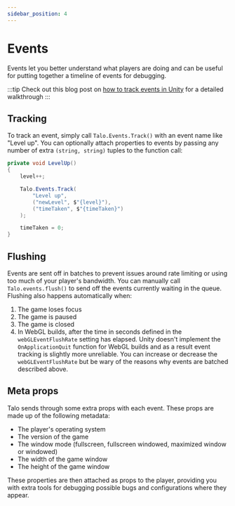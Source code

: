 ```yaml
---
sidebar_position: 4
---
```


# Events

Events let you better understand what players are doing and can be useful for putting together a timeline of events for debugging.

:::tip
Check out this blog post on [how to track events in Unity](https://trytalo.com/blog/event-tracking-unity?utm_source=docs&utm_medium=tip) for a detailed walkthrough
:::

## Tracking

To track an event, simply call `Talo.Events.Track()` with an event name like "Level up". You can optionally attach properties to events by passing any number of extra `(string, string)` tuples to the function call:

```csharp title="TrackLevelUpEvent.cs"
private void LevelUp()
{
	level++;

	Talo.Events.Track(
		"Level up",
		("newLevel", $"{level}"),
		("timeTaken", $"{timeTaken}")
	);

	timeTaken = 0;
}
```

## Flushing

Events are sent off in batches to prevent issues around rate limiting or using too much of your player's bandwidth. You can manually call `Talo.events.flush()` to send off the events currently waiting in the queue. Flushing also happens automatically when:

1. The game loses focus
2. The game is paused
3. The game is closed
4. In WebGL builds, after the time in seconds defined in the `webGLEventFlushRate` setting has elapsed. Unity doesn't implement the `OnApplicationQuit` function for WebGL builds and as a result event tracking is slightly more unreliable. You can increase or decrease the `webGLEventFlushRate` but be wary of the reasons why events are batched described above.

## Meta props

Talo sends through some extra props with each event. These props are made up of the following metadata:
- The player's operating system
- The version of the game
- The window mode (fullscreen, fullscreen windowed, maximized window or windowed)
- The width of the game window
- The height of the game window

These properties are then attached as props to the player, providing you with extra tools for debugging possible bugs and configurations where they appear.
